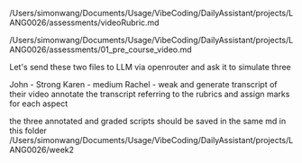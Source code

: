 /Users/simonwang/Documents/Usage/VibeCoding/DailyAssistant/projects/LANG0026/assessments/videoRubric.md

/Users/simonwang/Documents/Usage/VibeCoding/DailyAssistant/projects/LANG0026/assessments/01_pre_course_video.md 

Let's send these two files to LLM via openrouter and ask it to simulate three 

John - Strong
Karen - medium
Rachel - weak
and generate transcript of their video
annotate the transcript referring to the rubrics and assign marks for each aspect

the three annotated and graded scripts should be saved in the same md in this folder /Users/simonwang/Documents/Usage/VibeCoding/DailyAssistant/projects/LANG0026/week2
